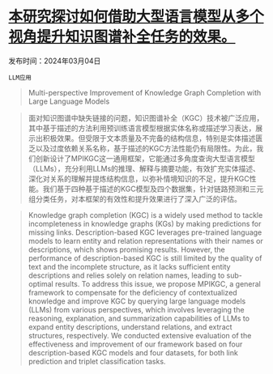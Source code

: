 # [本研究探讨如何借助大型语言模型从多个视角提升知识图谱补全任务的效果。](https://arxiv.org/abs/2403.01972)

发布时间：2024年03月04日

`LLM应用`

> Multi-perspective Improvement of Knowledge Graph Completion with Large Language Models

> 面对知识图谱中缺失链接的问题，知识图谱补全（KGC）技术被广泛应用，其中基于描述的方法利用预训练语言模型根据实体名称或描述学习表达，展示出积极效果。但受限于文本质量及不完备的结构信息，特别是实体描述匮乏以及过度依赖关系名称，基于描述的KGC方法性能仍有局限性。为此，我们创新设计了MPIKGC这一通用框架，它能通过多角度查询大型语言模型（LLMs），充分利用LLMs的推理、解释与摘要功能，有效扩充实体描述、深化对关系的理解并提炼结构信息，以弥补情境知识的不足，提升KGC性能。我们基于四种基于描述的KGC模型及四个数据集，针对链路预测和三元组分类任务，对本框架的有效性和提升效果进行了深入广泛的评估。

> Knowledge graph completion (KGC) is a widely used method to tackle incompleteness in knowledge graphs (KGs) by making predictions for missing links. Description-based KGC leverages pre-trained language models to learn entity and relation representations with their names or descriptions, which shows promising results. However, the performance of description-based KGC is still limited by the quality of text and the incomplete structure, as it lacks sufficient entity descriptions and relies solely on relation names, leading to sub-optimal results. To address this issue, we propose MPIKGC, a general framework to compensate for the deficiency of contextualized knowledge and improve KGC by querying large language models (LLMs) from various perspectives, which involves leveraging the reasoning, explanation, and summarization capabilities of LLMs to expand entity descriptions, understand relations, and extract structures, respectively. We conducted extensive evaluation of the effectiveness and improvement of our framework based on four description-based KGC models and four datasets, for both link prediction and triplet classification tasks.